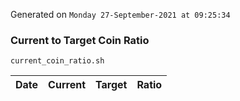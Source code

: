 Generated on `Monday 27-September-2021 at 09:25:34`

### Current to Target Coin Ratio
`current_coin_ratio.sh`

Date|Current|Target|Ratio
---|---|---|---
